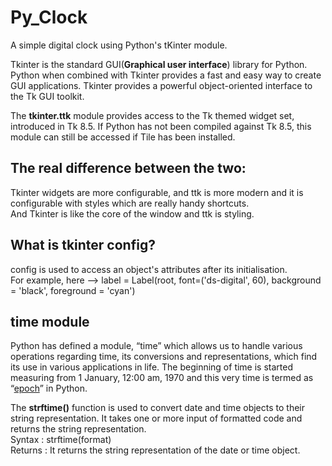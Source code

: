 # Py_Clock

A simple digital clock using Python's tKinter module.

Tkinter is the standard GUI(<b>Graphical user interface</b>) library for Python. Python when combined with Tkinter provides a fast and easy way to create GUI applications. 
Tkinter provides a powerful object-oriented interface to the Tk GUI toolkit.

The <b>tkinter.ttk</b> module provides access to the Tk themed widget set, introduced in Tk 8.5. 
If Python has not been compiled against Tk 8.5, this module can still be accessed if Tile has been installed.

## The real difference between the two: 
Tkinter widgets are more configurable, and ttk is more modern and it is configurable with styles which are really handy shortcuts. <br>
And Tkinter is like the core of the window and ttk is styling.

## What is tkinter config?
config is used to access an object's attributes after its initialisation. <br>
For example, here --> label = Label(root, font=('ds-digital', 60), background = 'black', foreground = 'cyan')

## time module
Python has defined a module, “time” which allows us to handle various operations regarding time, its conversions and representations, 
which find its use in various applications in life. 
The beginning of time is started measuring from 1 January, 12:00 am, 1970 and this very time is termed as “<u>epoch</u>” in Python.


The <b>strftime()</b> function is used to convert date and time objects to their string representation. 
It takes one or more input of formatted code and returns the string representation. <br>
Syntax : strftime(format) <br>
Returns : It returns the string representation of the date or time object.
